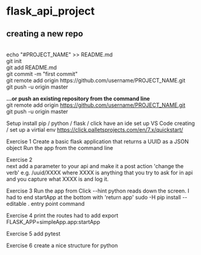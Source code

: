 # flask_api_project

<h2>creating a new repo</h2><br/>
echo "#PROJECT_NAME" >> README.md<br/>
git init<br/>
git add README.md<br/>
git commit -m "first commit"<br/>
git remote add origin https://github.com/username/PROJECT_NAME.git<br/>
git push -u origin master<br/>

<b>…or push an existing repository from the command line</b><br/>
git remote add origin https://github.com/username/PROJECT_NAME.git<br/>
git push -u origin master

Setup 
    install pip / python / flask / click 
    have an ide set up VS Code
    creating / set up a virtial env https://click.palletsprojects.com/en/7.x/quickstart/

Exercise 1
    Create a basic flask application that returns a UUID as a JSON object
    Run the app from the command line

Exercise 2   
    next add a parameter to your api and make it a post action 'change the verb'
    e.g. /uuid/XXXX where XXXX is anything that you try to ask for in api and you capture what XXXX is and log it.

Exercise 3
    Run the app from Click --hint
        python reads down the screen. I had to end startApp at the bottom with 'return app'
            sudo -H pip install --editable .
            entry point command

Exercise 4
    print the routes 
        had to add export FLASK_APP=simpleApp.app:startApp

Exercise 5
    add pytest

Exercise 6
    create a nice structure for python









